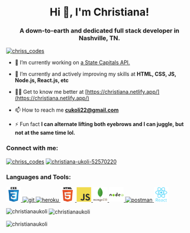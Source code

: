 <h1 align="center">Hi 👋, I'm Christiana!</h1>
<h3 align="center">A down-to-earth and dedicated full stack developer in Nashville, TN.</h3>

<p align="left"> <a href="https://twitter.com/chriss_codes" target="blank"><img src="https://img.shields.io/twitter/follow/chriss_codes?logo=twitter&style=for-the-badge" alt="chriss_codes" /></a> </p>

- 🔭 I’m currently working on [a State Capitals API.](https://github.com/christianaukoli/state-capitals-api)

- 🌱 I’m currently and actively improving my skills at **HTML, CSS, JS, Node.js, React.js, etc**

- 👨‍💻 Get to know me better at [https://christiana.netlify.app/](https://christiana.netlify.app/)

- 📫 How to reach me **cukoli22@gmail.com**

- ⚡ Fun fact **I can alternate lifting both eyebrows and I can juggle, but not at the same time lol.**

<h3 align="left">Connect with me:</h3>
<p align="left">
<a href="https://twitter.com/chriss_codes" target="blank"><img align="center" src="https://raw.githubusercontent.com/rahuldkjain/github-profile-readme-generator/master/src/images/icons/Social/twitter.svg" alt="chriss_codes" height="30" width="40" /></a>
<a href="https://linkedin.com/in/christiana-ukoli-52570220" target="blank"><img align="center" src="https://raw.githubusercontent.com/rahuldkjain/github-profile-readme-generator/master/src/images/icons/Social/linked-in-alt.svg" alt="christiana-ukoli-52570220" height="30" width="40" /></a>
</p>

<h3 align="left">Languages and Tools:</h3>
<p align="left"> <a href="https://www.w3schools.com/css/" target="_blank" rel="noreferrer"> <img src="https://raw.githubusercontent.com/devicons/devicon/master/icons/css3/css3-original-wordmark.svg" alt="css3" width="40" height="40"/> </a> <a href="https://git-scm.com/" target="_blank" rel="noreferrer"> <img src="https://www.vectorlogo.zone/logos/git-scm/git-scm-icon.svg" alt="git" width="40" height="40"/> </a> <a href="https://heroku.com" target="_blank" rel="noreferrer"> <img src="https://www.vectorlogo.zone/logos/heroku/heroku-icon.svg" alt="heroku" width="40" height="40"/> </a> <a href="https://www.w3.org/html/" target="_blank" rel="noreferrer"> <img src="https://raw.githubusercontent.com/devicons/devicon/master/icons/html5/html5-original-wordmark.svg" alt="html5" width="40" height="40"/> </a> <a href="https://developer.mozilla.org/en-US/docs/Web/JavaScript" target="_blank" rel="noreferrer"> <img src="https://raw.githubusercontent.com/devicons/devicon/master/icons/javascript/javascript-original.svg" alt="javascript" width="40" height="40"/> </a> <a href="https://www.mongodb.com/" target="_blank" rel="noreferrer"> <img src="https://raw.githubusercontent.com/devicons/devicon/master/icons/mongodb/mongodb-original-wordmark.svg" alt="mongodb" width="40" height="40"/> </a> <a href="https://nodejs.org" target="_blank" rel="noreferrer"> <img src="https://raw.githubusercontent.com/devicons/devicon/master/icons/nodejs/nodejs-original-wordmark.svg" alt="nodejs" width="40" height="40"/> </a> <a href="https://postman.com" target="_blank" rel="noreferrer"> <img src="https://www.vectorlogo.zone/logos/getpostman/getpostman-icon.svg" alt="postman" width="40" height="40"/> </a> <a href="https://reactjs.org/" target="_blank" rel="noreferrer"> <img src="https://raw.githubusercontent.com/devicons/devicon/master/icons/react/react-original-wordmark.svg" alt="react" width="40" height="40"/> </a> </p>

<p><img align="left" src="https://github-readme-stats.vercel.app/api/top-langs?username=christianaukoli&show_icons=true&locale=en&layout=compact" alt="christianaukoli" /></p>

<p>&nbsp;<img align="center" src="https://github-readme-stats.vercel.app/api?username=christianaukoli&show_icons=true&locale=en" alt="christianaukoli" /></p>

<p><img align="center" src="https://github-readme-streak-stats.herokuapp.com/?user=christianaukoli&" alt="christianaukoli" /></p>

